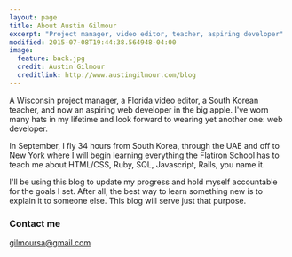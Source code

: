 ```yaml
---
layout: page
title: About Austin Gilmour
excerpt: "Project manager, video editor, teacher, aspiring developer"
modified: 2015-07-08T19:44:38.564948-04:00
image:
  feature: back.jpg
  credit: Austin Gilmour
  creditlink: http://www.austingilmour.com/blog
---
```


A Wisconsin project manager, a Florida video editor, a South Korean teacher, and now an aspiring web developer in the big apple. I've worn many hats in my lifetime and look forward to wearing yet another one: web developer.

In September, I fly 34 hours from South Korea, through the UAE and off to New York where I will begin learning everything the Flatiron School has to teach me about HTML/CSS, Ruby, SQL, Javascript, Rails, you name it.

I'll be using this blog to update my progress and hold myself accountable for the goals I set. After all, the best way to learn something new is to explain it to someone else. This blog will serve just that purpose.

### Contact me

[gilmoursa@gmail.com](mailto:gilmoursa@gmail.com)